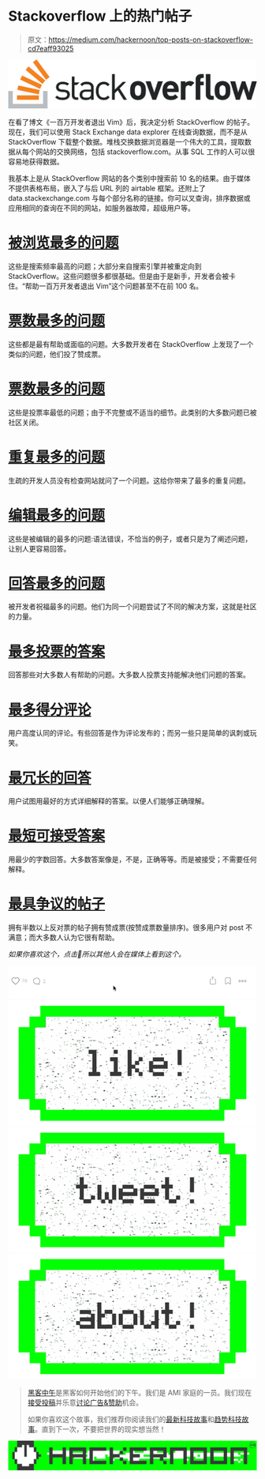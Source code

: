 # Stackoverflow 上的热门帖子

> 原文：<https://medium.com/hackernoon/top-posts-on-stackoverflow-cd7eaff93025>

![](img/4d5bd9176d79d4727b9b0d40a345e3a7.png)

在看了博文《一百万开发者退出 Vim》后，我决定分析 StackOverflow 的帖子。现在，我们可以使用 Stack Exchange data explorer 在线查询数据，而不是从 StackOverflow 下载整个数据。堆栈交换数据浏览器是一个伟大的工具，提取数据从每个网站的交换网络，包括 stackoverflow.com。从事 SQL 工作的人可以很容易地获得数据。

我基本上是从 StackOverflow 网站的各个类别中搜索前 10 名的结果。由于媒体不提供表格布局，嵌入了与后 URL 列的 airtable 框架。还附上了 data.stackexchange.com 与每个部分名称的链接。你可以叉查询，排序数据或应用相同的查询在不同的网站，如服务器故障，超级用户等。

# [被浏览最多的问题](http://data.stackexchange.com/stackoverflow/query/679670/top-10-most-viewed-questions)

这些是搜索频率最高的问题；大部分来自搜索引擎并被重定向到 StackOverflow。这些问题很多都很基础。但是由于是新手，开发者会被卡住。“帮助一百万开发者退出 Vim”这个问题甚至不在前 100 名。

# [票数最多的问题](http://data.stackexchange.com/stackoverflow/query/680325/top-10-upvotes-questions)

这些都是最有帮助或面临的问题。大多数开发者在 StackOverflow 上发现了一个类似的问题，他们投了赞成票。

# [票数最多的问题](http://data.stackexchange.com/stackoverflow/query/679653/top-10-downvotes-questions)

这些是投票率最低的问题；由于不完整或不适当的细节。此类别的大多数问题已被社区关闭。

# [重复最多的问题](http://data.stackexchange.com/stackoverflow/query/679326/top-10-duplicate-questions)

生疏的开发人员没有检查网站就问了一个问题。这给你带来了最多的重复问题。

# [编辑最多的问题](http://data.stackexchange.com/stackoverflow/query/679328/top-10-edited-questions)

这些是被编辑的最多的问题:语法错误，不恰当的例子，或者只是为了阐述问题，让别人更容易回答。

# [回答最多的问题](http://data.stackexchange.com/stackoverflow/query/680324/top-10-questions-with-most-answers)

被开发者祝福最多的问题。他们为同一个问题尝试了不同的解决方案，这就是社区的力量。

# [最多投票的答案](http://data.stackexchange.com/stackoverflow/query/680327/top-10-upvotes-answers)

回答那些对大多数人有帮助的问题。大多数人投票支持能解决他们问题的答案。

# [最多得分评论](http://data.stackexchange.com/stackoverflow/query/679327/top-10-most-upvoted-comments)

用户高度认同的评论。有些回答是作为评论发布的；而另一些只是简单的讽刺或玩笑。

# [最冗长的回答](http://data.stackexchange.com/stackoverflow/query/679663/top-10-longest-answers)

用户试图用最好的方式详细解释的答案。以便人们能够正确理解。

# [最短可接受答案](http://data.stackexchange.com/stackoverflow/query/679754/top-10-shortest-accepted-answers)

用最少的字数回答。大多数答案像是，不是，正确等等。而是被接受；不需要任何解释。

# [最具争议的帖子](http://data.stackexchange.com/stackoverflow/query/680328/most-controversial-posts-on-the-site)

拥有半数以上反对票的帖子拥有赞成票(按赞成票数量排序)。很多用户对 post 不满意；而大多数人认为它很有帮助。

*如果你喜欢这个，点击💚所以其他人会在媒体上看到这个。*

![](img/993a26047338e3e16ed63c8a291399bf.png)[![](img/50ef4044ecd4e250b5d50f368b775d38.png)](http://bit.ly/HackernoonFB)[![](img/979d9a46439d5aebbdcdca574e21dc81.png)](https://goo.gl/k7XYbx)[![](img/2930ba6bd2c12218fdbbf7e02c8746ff.png)](https://goo.gl/4ofytp)

> [黑客中午](http://bit.ly/Hackernoon)是黑客如何开始他们的下午。我们是 AMI 家庭的一员。我们现在[接受投稿](http://bit.ly/hackernoonsubmission)并乐意[讨论广告&赞助](mailto:partners@amipublications.com)机会。
> 
> 如果你喜欢这个故事，我们推荐你阅读我们的[最新科技故事](http://bit.ly/hackernoonlatestt)和[趋势科技故事](https://hackernoon.com/trending)。直到下一次，不要把世界的现实想当然！

![](img/be0ca55ba73a573dce11effb2ee80d56.png)